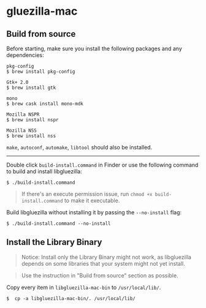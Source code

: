 # gluezilla-mac

## Build from source
Before starting, make sure you install the following packages and any dependencies:
```
pkg-config
$ brew install pkg-config

Gtk+ 2.0
$ brew install gtk

mono
$ brew cask install mono-mdk

Mozilla NSPR
$ brew install nspr

Mozilla NSS
$ brew install nss
```
`make`, `autoconf`, `automake`, `libtool` should also be installed.

---

Double click `build-install.command` in Finder or use the following command to build and install libgluezilla:
```
$ ./build-install.command
```
> If there's an execute permission issue, run `chmod +x build-install.command` to make it executable.

Build libgluezilla without installing it by passing the `--no-install` flag:
```
$ ./build-install.command --no-install
```


## Install the Library Binary
> Notice: Install only the Library Binary might not work, as libgluezilla depends on some libraries that your system might not yet install.

> Use the instruction in "Build from source" section as possible.

Copy every item in `libgluezilla-mac-bin` to `/usr/local/lib/`.
```
$  cp -a libgluezilla-mac-bin/. /usr/local/lib/
```
